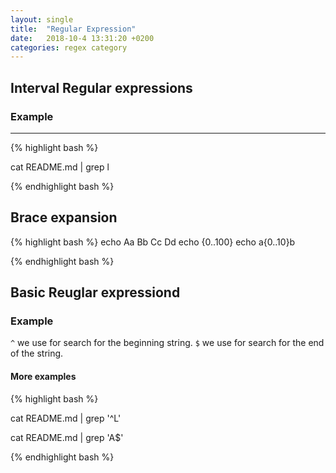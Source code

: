 ```yaml
---
layout: single
title:  "Regular Expression"
date:   2018-10-4 13:31:20 +0200
categories: regex category
---
```



## Interval Regular expressions

### Example
---

{% highlight bash %}

cat README.md | grep l

{% endhighlight bash %}


## Brace expansion


{% highlight bash %}
echo Aa Bb Cc Dd
echo {0..100}
echo a{0..10}b

{% endhighlight bash %}

## Basic Reuglar expressiond

### Example
```^``` we use for search for the beginning string.
```$``` we use for search for the end of the string.

#### More examples
{% highlight bash %}

cat README.md | grep '^L'

cat README.md | grep 'A$'

{% endhighlight bash %}
